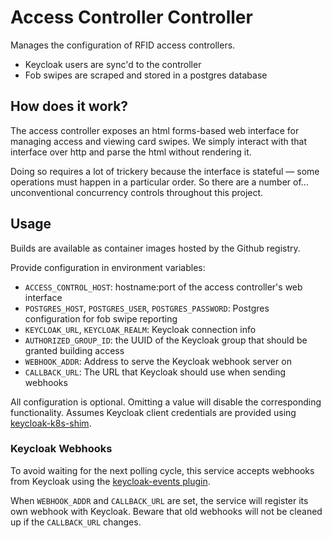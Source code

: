 # Access Controller Controller

Manages the configuration of RFID access controllers.

- Keycloak users are sync'd to the controller
- Fob swipes are scraped and stored in a postgres database


## How does it work?

The access controller exposes an html forms-based web interface for managing access and viewing card swipes. We simply interact with that interface over http and parse the html without rendering it.

Doing so requires a lot of trickery because the interface is stateful — some operations must happen in a particular order. So there are a number of... unconventional concurrency controls throughout this project.


## Usage

Builds are available as container images hosted by the Github registry.

Provide configuration in environment variables:

- `ACCESS_CONTROL_HOST`: hostname:port of the access controller's web interface
- `POSTGRES_HOST`, `POSTGRES_USER`, `POSTGRES_PASSWORD`: Postgres configuration for fob swipe reporting
- `KEYCLOAK_URL`, `KEYCLOAK_REALM`: Keycloak connection info
- `AUTHORIZED_GROUP_ID`: the UUID of the Keycloak group that should be granted building access
- `WEBHOOK_ADDR`: Address to serve the Keycloak webhook server on
- `CALLBACK_URL`: The URL that Keycloak should use when sending webhooks

All configuration is optional. Omitting a value will disable the corresponding functionality.
Assumes Keycloak client credentials are provided using [keycloak-k8s-shim](https://github.com/jveski/keycloak-k8s-shim).


### Keycloak Webhooks

To avoid waiting for the next polling cycle, this service accepts webhooks from Keycloak using the [keycloak-events plugin](https://github.com/p2-inc/keycloak-events).

When `WEBHOOK_ADDR` and `CALLBACK_URL` are set, the service will register its own webhook with Keycloak. Beware that old webhooks will not be cleaned up if the `CALLBACK_URL` changes.
